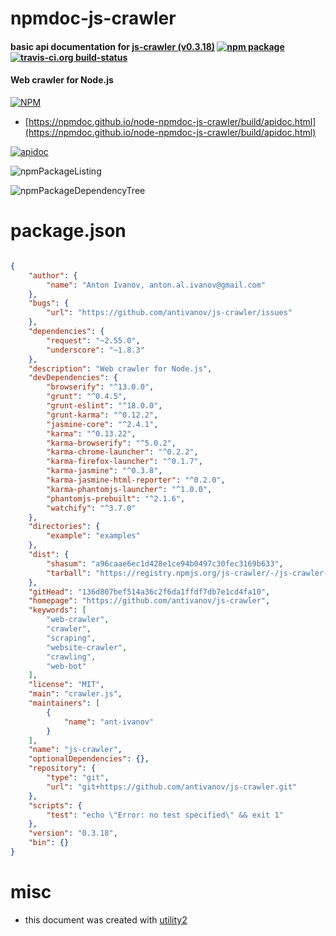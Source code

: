 # npmdoc-js-crawler

#### basic api documentation for  [js-crawler (v0.3.18)](https://github.com/antivanov/js-crawler)  [![npm package](https://img.shields.io/npm/v/npmdoc-js-crawler.svg?style=flat-square)](https://www.npmjs.org/package/npmdoc-js-crawler) [![travis-ci.org build-status](https://api.travis-ci.org/npmdoc/node-npmdoc-js-crawler.svg)](https://travis-ci.org/npmdoc/node-npmdoc-js-crawler)

#### Web crawler for Node.js

[![NPM](https://nodei.co/npm/js-crawler.png?downloads=true&downloadRank=true&stars=true)](https://www.npmjs.com/package/js-crawler)

- [https://npmdoc.github.io/node-npmdoc-js-crawler/build/apidoc.html](https://npmdoc.github.io/node-npmdoc-js-crawler/build/apidoc.html)

[![apidoc](https://npmdoc.github.io/node-npmdoc-js-crawler/build/screenCapture.buildCi.browser.%252Ftmp%252Fbuild%252Fapidoc.html.png)](https://npmdoc.github.io/node-npmdoc-js-crawler/build/apidoc.html)

![npmPackageListing](https://npmdoc.github.io/node-npmdoc-js-crawler/build/screenCapture.npmPackageListing.svg)

![npmPackageDependencyTree](https://npmdoc.github.io/node-npmdoc-js-crawler/build/screenCapture.npmPackageDependencyTree.svg)



# package.json

```json

{
    "author": {
        "name": "Anton Ivanov, anton.al.ivanov@gmail.com"
    },
    "bugs": {
        "url": "https://github.com/antivanov/js-crawler/issues"
    },
    "dependencies": {
        "request": "~2.55.0",
        "underscore": "~1.8.3"
    },
    "description": "Web crawler for Node.js",
    "devDependencies": {
        "browserify": "^13.0.0",
        "grunt": "^0.4.5",
        "grunt-eslint": "^18.0.0",
        "grunt-karma": "^0.12.2",
        "jasmine-core": "^2.4.1",
        "karma": "^0.13.22",
        "karma-browserify": "^5.0.2",
        "karma-chrome-launcher": "^0.2.2",
        "karma-firefox-launcher": "^0.1.7",
        "karma-jasmine": "^0.3.8",
        "karma-jasmine-html-reporter": "^0.2.0",
        "karma-phantomjs-launcher": "^1.0.0",
        "phantomjs-prebuilt": "^2.1.6",
        "watchify": "^3.7.0"
    },
    "directories": {
        "example": "examples"
    },
    "dist": {
        "shasum": "a96caae6ec1d428e1ce94b0497c30fec3169b633",
        "tarball": "https://registry.npmjs.org/js-crawler/-/js-crawler-0.3.18.tgz"
    },
    "gitHead": "136d807bef514a36c2f6da1ffdf7db7e1cd4fa10",
    "homepage": "https://github.com/antivanov/js-crawler",
    "keywords": [
        "web-crawler",
        "crawler",
        "scraping",
        "website-crawler",
        "crawling",
        "web-bot"
    ],
    "license": "MIT",
    "main": "crawler.js",
    "maintainers": [
        {
            "name": "ant-ivanov"
        }
    ],
    "name": "js-crawler",
    "optionalDependencies": {},
    "repository": {
        "type": "git",
        "url": "git+https://github.com/antivanov/js-crawler.git"
    },
    "scripts": {
        "test": "echo \"Error: no test specified\" && exit 1"
    },
    "version": "0.3.18",
    "bin": {}
}
```



# misc
- this document was created with [utility2](https://github.com/kaizhu256/node-utility2)
